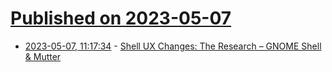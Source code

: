 # [Published on 2023-05-07](index.md)

* [2023-05-07, 11:17:34](https://lobste.rs/s/lgi87v/shell_ux_changes_research_gnome_shell) - [Shell UX Changes: The Research – GNOME Shell & Mutter](https://blogs.gnome.org/shell-dev/2021/02/15/shell-ux-changes-the-research/)

